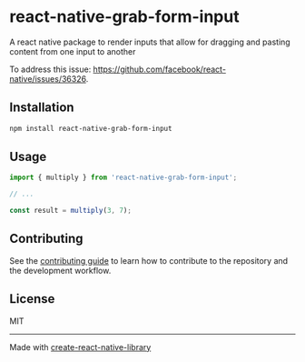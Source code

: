 # react-native-grab-form-input

A react native package to render inputs that allow for dragging and pasting content from one input to another

To address this issue: https://github.com/facebook/react-native/issues/36326.

## Installation

```sh
npm install react-native-grab-form-input
```

## Usage


```js
import { multiply } from 'react-native-grab-form-input';

// ...

const result = multiply(3, 7);
```

## Contributing

See the [contributing guide](CONTRIBUTING.md) to learn how to contribute to the repository and the development workflow.

## License

MIT

---

Made with [create-react-native-library](https://github.com/callstack/react-native-builder-bob)
